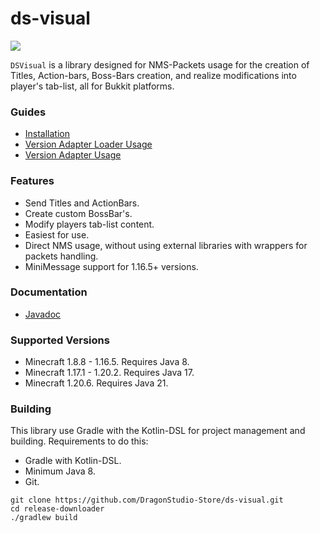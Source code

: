 # ds-visual
[![](https://jitpack.io/v/DragonStudio-Store/ds-visual.svg)](https://jitpack.io/#DragonStudio-Store/ds-visual)

`DSVisual` is a library designed for NMS-Packets usage for the creation of Titles, Action-bars, Boss-Bars creation, and realize modifications into player's tab-list, all for Bukkit platforms.

### Guides
* [Installation](https://github.com/DragonStudio-Store/ds-visual/blob/main/docs/install-guide.md)
* [Version Adapter Loader Usage](https://github.com/DragonStudio-Store/ds-visual/blob/main/docs/adapter-loader-usage-guide.md)
* [Version Adapter Usage](https://github.com/DragonStudio-Store/ds-visual/blob/main/docs/adapter-usage-guide.md)

### Features
* Send Titles and ActionBars.
* Create custom BossBar's.
* Modify players tab-list content.
* Easiest for use.
* Direct NMS usage, without using external libraries with wrappers for packets handling.
* MiniMessage support for 1.16.5+ versions.

### Documentation
- [Javadoc](https://jitpack.io/com/github/DragonStudio-Store/ds-visual/latest/javadoc/)

### Supported Versions
- Minecraft 1.8.8 - 1.16.5. Requires Java 8.
- Minecraft 1.17.1 - 1.20.2. Requires Java 17.
- Minecraft 1.20.6. Requires Java 21.

### Building
This library use Gradle with the Kotlin-DSL for project management
and building. Requirements to do this:

* Gradle with Kotlin-DSL.
* Minimum Java 8.
* Git.
```
git clone https://github.com/DragonStudio-Store/ds-visual.git
cd release-downloader
./gradlew build
```
